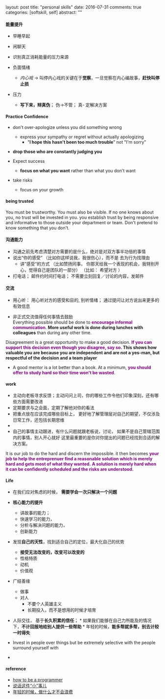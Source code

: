 layout: post
title: "personal skills"
date: 2016-07-31
comments: true
categories: [softskill, self]
abstract: ""

#### 能量提升
 - 早睡早起

 - 闲聊天

 - 识别真正消耗能量的压力来源

 - 负面情绪
   * *内心戏* -> 叫停内心戏的关键在于**觉察**，一旦觉察在内心编故事，**赶快叫停止损**
 
 - 压力
   * **写下来，辩真伪**；  伪->不管；  真- 定解决方案


#### Practice Confidence  
  * don't over-apologize unless you did something wrong  
    - express your sympathy or regret without actually apologizing  
      + "**I hope this hasn't been too much trouble**" not "I'm sorry"  
  * **drop those who are constantly judging you**  
  * Expect success  
    - **focus on what you want** rather than what you don't want   

  * take risks 
    - focus on your growth  


#### being trusted
You must be trustworthy. You must also be visible. If no one knows about you, no trust will be invested in you.
you establish trust by being responsive and informative to those outside your department or team.
Don't pretend to know something that you don't.

#### 沟通能力
- 沟通之前先考虑清楚对方需要的是什么，绝对是对双方事半功倍的事情  
- 说出“你的感受”  （比如你这样说我，我很伤心），而不是 去为行为找理由
  * 讲”感受“的方式 （比如赞扬同事， 你那天给我一个表现的机会，我特别开心，觉得自己是团队的一部分）
   （比如： 希望对方 ）  
- 打电话； 邮件约时间打电话；  不需要立刻回复／讨论的内容，发邮件   

#### 交流
- 用心听： 用心听对方的感受和目的, 别听情绪； 通过提问让对方说出来更多的有效信息  

- 非正式交流值得任何事情去鼓励  
Everything possible should be done to <font color="#800080">**encourage informal communication**</font>. **More useful work is done during lunches with colleagues** than during any other time.

Disagreement is a great opportunity to make a good decision. <font color="#800080">**If you can support this decision even though you disagree, say so</font>. This shows how valuable you are
because you are independent and are not a yes-man, but respectful of the decision and a team player**

- A good mentor is a lot better than a book. At a minimum, **<font color="#800080">you should offer to study hard so their time won't be wasted</font>**.

#### work
 - 主动向老板寻求反馈；主动问问上司，你的哪些工作令他们印象深刻，还有哪些方面需要改进
 -  定期要求与之会面，定期了解他对你的看法
 -  把重点放在应该完成哪些目标上， 更好地了解管理层对自己的期望，不仅涉及日常工作，还包括长期思维
 -  
 - 自己的事情主动跟进，有什么问题就跟老板说，讨论， 如果不是自己管辖范围内的事情，别人开心就好
这里最重要的是你对你提出的问题已经找到合适的解决方案。  


It is our job to do the hard and discern the impossible. it then becomes **<font color="#800080">your job to help the entreprenuer find a reasonable solution which is merely hard and gets
most of what they wanted.</font>**  **<font color="#800080">A solution is merely hard when it can be confidently scheduled and the risks are understood.</font>**

#### Life
  - 在我们应对焦虑的时候， **需要学会一次只解决一个问题**
  - **核心能力的提升**
    * 讲故事的能力； 
    * 快速学习的能力，  
    * 分析与解决问题的能力， 
    * 创新能力

  - 发现**自己的天性**，找到适合自己的定位，最大化自己的优势
    * **接受无法改变的，改变可以改变的**
    * 性格特质
    * 动机
    * 价值观

  - 广结善缘
    * 做事
    * 对人
      + 不要个人英雄主义
      + 长期投入，而不是想用的时候才培育


  -  人际交往， 基于**长久积累的信任**；
    * 如果我们能够在自己力所能及的情况下，**不计回报地给别人提供一些帮助**
    * 年轻的时候，**能多帮就多帮，别去计较一时得失**

  - Invest in people over things but be extremely selective with the people surround yourself with

  - 


#### reference
* [how to be a programmer](https://www.gitbook.com/book/braydie/how-to-be-a-programmer)
* [说话这件“小”事儿](http://nulishehui.blog.caixin.com/archives/159095)
* [年轻的时候，做什么才不会浪费](http://nulishehui.blog.caixin.com/archives/176051)
